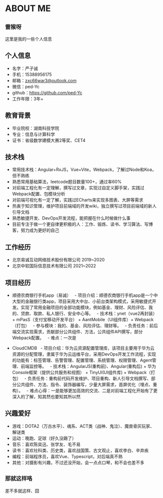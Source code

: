 # ABOUT ME

  

## `雷猴呀`

  

这里是我的一些个人信息

  

## 个人信息

- 名字：严子诚
- 手机：15388956175
- 邮箱：zxc66war3@outlook.com
- 微信：ped-Yc
- github：https://github.com/ped-Yc
- 工作年限：3年+

  

## 教育背景

- 毕业院校：湖南科技学院
- 专业：信息与计算科学
- 证书：省级数学建模大赛2等奖、CET4

  

## 技术栈

- 常用技术栈：Angular+RxJS，Vue+Vite，Webpack，了解过Node和Koa，但不熟练
- 熟悉常用基础算法，leetcode题目数量100+，通过率60%
- 对前端工程化有一定理解，撰写过文章，实现过自定义脚手架，实践过Webpack配置、包模块分析
- 对前端可视化有一定了解，实践过ECharts来实现多图表、大屏等需求
- 热衷于知识管理，维护项目前端域的开发wiki，独立撰写过项目前端域的新人引导文档
- 熟悉敏捷开发、DevOps开发流程，能把握在什么时候做什么事
- 目前专注于做一个更自律更积极的人：工作、锻炼、读书、学习算法、写博客，努力成为更好的自己

  

## 工作经历

- 北京易诚互动网络技术股份有限公司 2019~2020
- 北京中软国际信息技术有限公司 2021~2022


## 项目经历

- 顺德农商银行手机app（易诚）
  - 项目介绍：顺德农商银行手机app是一个中大型的金融银行类app，项目采用大中台、小前台类架构模式，采用敏捷式开发。实现了常用金融项目的全部功能模块，例如基金、理财、风险评估、我的、贷款、取款、私人银行、安全中心等。
  - 技术栈：ynet（vue2再封装） + mPasS（支付宝移动开发平台） + AantMobile（UI组件库）+ Webpack（打包）
  - 参与模块：我的、基金、风险评估、理财等。
  - 负责任务：前后端交流实现需求，贡献部分公共组件、方法，公共组件API撰写，部分Webpack配置。
  - 难点：一次是

  

- CloudCMDB
  - 项目介绍：华为云资源配置管理库，该项目主要用于华为云资源的分配管理，隶属于华为云运维平台，采用DevOps开发工作流程，实现的功能有：标签管理、告警管理、配置管理、系统管理、权限管理、Agent管理、前端监控等。
  - 技术栈：AngularJS(重构前)、Angular(重构后) + 华为Console框架（提供公共服务和视图） + TinyUI(UI组件库) + Webpack（打包）
  - 负责任务：重构前代码开发维护、项目重构、新人引导文档撰写、部分公共组件、方法、指令、装饰器编写，少量大屏需求，首屏优化（埋点、重构）。
  - 难点心得：一是能够更加高效的交流、二是对前端工程化开始有了更深入的了解，知其然也要知其所以然

  
  

## 兴趣爱好

- 游戏：DOTA2（万古水平）、魂系、ACT类（战神、鬼泣）、魔兽骨灰玩家、解谜类
- 运动：晚跑、足球（好久没踢了）
- 音乐：喜欢陈奕迅、张学友、毛不易
- 读书：喜欢社科类、历史类，喜欢战国策、古文观止，喜欢李白、辛弃疾
- 编程：前端程序员，喜欢Vue、Typescript，对后端真不熟
- 其他：对摄影有兴趣，不过还没开始，会一点点口琴，和不会也差不多

  

## `那就这样咯`

  

差不多就这样、囧